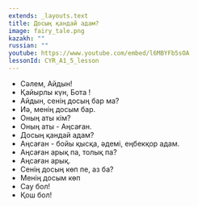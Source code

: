```yaml
---
extends: _layouts.text
title: Досың қандай адам?
image: fairy_tale.png
kazakh: ""
russian: ""
youtube: https://www.youtube.com/embed/l6MBYFb5sOA
lessonId: CYR_A1_5_lesson
---
```

- Сәлем, Айдын!
- Қайырлы күн, Бота ! 
- Айдын, сенің досың бар ма?
- Иә, менің досым бар.
- Оның аты кім?
- Оның аты - Аңсаған. 
- Досың қандай адам?
- Аңсаған -  бойы қысқа, әдемі, еңбекқор адам.
- Аңсаған арық па, толық па?
- Аңсаған  арық.
- Сенің досың көп пе, аз ба?
- Менің досым көп 
- Сау бол!
- Қош бол!

